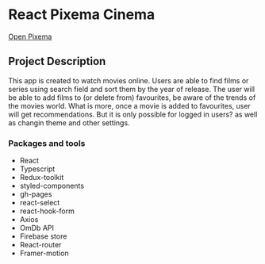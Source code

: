 # React Pixema Cinema

[Open Pixema](https://anastacia-titmouse.github.io/react-pixema-cinema/)

## Project Description

This app is created to watch movies online. Users are able to find films or series using search
field and sort them by the year of release. The user will be able to add films to (or delete from)
favourites, be aware of the trends of the movies world. What is more, once a movie is added to
favourites, user will get recommendations. But it is only possible for logged in users? as well as
changin theme and other settings.

### Packages and tools

- React
- Typescript
- Redux-toolkit
- styled-components
- gh-pages
- react-select
- react-hook-form
- Axios
- OmDb API
- Firebase store
- React-router
- Framer-motion
